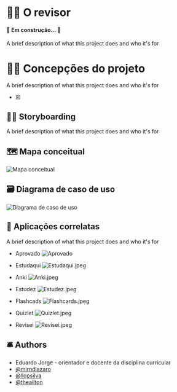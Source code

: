 # 👨‍🔬 O revisor
<h4 align="left"> 
	🚧 Em construção...  🚧
</h4>

A brief description of what this project does and who it's for

# 👨‍🔬 Concepções do projeto

A brief description of what this project does and who it's for

- [x] 

## 👨‍🎨 Storyboarding

A brief description of what this project does and who it's for

## 🗺 Mapa conceitual

![Mapa conceitual](https://github.com/mirndlazaro/o-revisor/blob/main/diagramas/MC.png "Mapa conceitual")

## 🗃 Diagrama de caso de uso

![Diagrama de caso de uso](https://github.com/mirndlazaro/o-revisor/blob/main/diagramas/DCU.png "Diagrama de caso de uso")

## 🎏 Aplicações correlatas

A brief description of what this project does and who it's for

* Aprovado
![Aprovado](https://github.com/mirndlazaro/o-revisor/blob/main/Aprovado.jpeg "Aprovado")

* Estudaqui
![Estudaqui.jpeg](https://github.com/mirndlazaro/o-revisor/blob/main/Estudaqui.jpeg "Estudaqui")

* Anki
![Anki.jpeg](https://github.com/mirndlazaro/o-revisor/blob/main/Anki.jpeg "Anki")

* Estudez 
![Estudez.jpeg](https://github.com/mirndlazaro/o-revisor/blob/main/Estudez.jpeg "Estudez")

* Flashcads 
![Flashcards.jpeg](https://github.com/mirndlazaro/o-revisor/blob/main/Flashcards.jpeg "Flashcards")

* Quizlet 
![Quizlet.jpeg](https://github.com/mirndlazaro/o-revisor/blob/main/Quizlet.jpeg "Quizlet")

* Revisei
![Revisei.jpeg](https://github.com/mirndlazaro/o-revisor/blob/main/Revisei.jpeg "Revisei")

## 🛎 Authors

- Eduardo Jorge - orientador e docente da disciplina curricular
- [@mirndlazaro](https://github.com/mirndlazaro)
- [@llopsilva](https://github.com/llopsilva)
- [@theailton](https://github.com/theailton)
